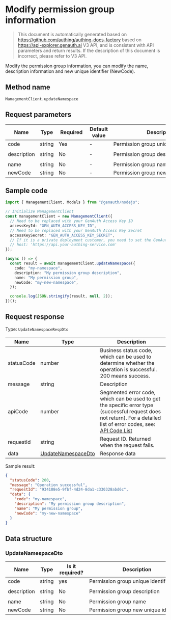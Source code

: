 # Modify permission group information

<!--
Warning⚠️:
Do not modify this document directly,
https://github.com/Authing/authing-docs-factory
Use this project to generate
-->

<LastUpdated />

> This document is automatically generated based on https://github.com/authing/authing-docs-factory based on https://api-explorer.genauth.ai V3 API, and is consistent with API parameters and return results. If the description of this document is incorrect, please refer to V3 API.

Modify the permission group information, you can modify the name, description information and new unique identifier (NewCode).

## Method name

`ManagementClient.updateNamespace`

## Request parameters

| Name        | Type   | <div style="width:80px">Required</div> | <div style="width:60px">Default value</div> | <div style="width:300px">Description</div> | <div style="width:200px">Sample value</div> |
| ----------- | ------ | -------------------------------------- | ------------------------------------------- | ------------------------------------------ | ------------------------------------------- |
| code        | string | Yes                                    | -                                           | Permission group unique identifier         | `my-namespace`                              |
| description | string | No                                     | -                                           | Permission group description               | `My permission group description`           |
| name        | string | No                                     | -                                           | Permission group name                      | `My permission group`                       |
| newCode     | string | No                                     | -                                           | Permission group new unique identifier     | `my-new-namespace`                          |

## Sample code

```ts
import { ManagementClient, Models } from "@genauth/nodejs";

// Initialize ManagementClient
const managementClient = new ManagementClient({
  // Need to be replaced with your GenAuth Access Key ID
  accessKeyId: "GEN_AUTH_ACCESS_KEY_ID",
  // Need to be replaced with your GenAuth Access Key Secret
  accessKeySecret: "GEN_AUTH_ACCESS_KEY_SECRET",
  // If it is a private deployment customer, you need to set the GenAuth service domain name
  // host: 'https://api.your-authing-service.com'
});

(async () => {
  const result = await managementClient.updateNamespace({
    code: "my-namespace",
    description: "My permission group description",
    name: "My permission group",
    newCode: "my-new-namespace",
  });

  console.log(JSON.stringify(result, null, 2));
})();
```

## Request response

Type: `UpdateNamespaceRespDto`

| Name       | Type                                                 | Description                                                                                                                                                                                                                                                                                                                                  |
| ---------- | ---------------------------------------------------- | -------------------------------------------------------------------------------------------------------------------------------------------------------------------------------------------------------------------------------------------------------------------------------------------------------------------------------------------- |
| statusCode | number                                               | Business status code, which can be used to determine whether the operation is successful. 200 means success.                                                                                                                                                                                                                                 |
| message    | string                                               | Description                                                                                                                                                                                                                                                                                                                                  |
| apiCode    | number                                               | Segmented error code, which can be used to get the specific error type (successful request does not return). For a detailed list of error codes, see: [API Code List](https://api-explorer.genauth.ai/?tag=group/%E5%BC%80%E5%8F%91%E5%87%86%E5%A4%87#tag/%E5%BC%80%E5%8F%91%E5%87%86%E5%A4%87/%E9%94%99%E8%AF%AF%E5%A4%84%E7%90%86/apiCode) |
| requestId  | string                                               | Request ID. Returned when the request fails.                                                                                                                                                                                                                                                                                                 |
| data       | <a href="#UpdateNamespaceDto">UpdateNamespaceDto</a> | Response data                                                                                                                                                                                                                                                                                                                                |

Sample result:

```json
{
  "statusCode": 200,
  "message": "Operation successful",
  "requestId": "934108e5-9fbf-4d24-8da1-c330328abd6c",
  "data": {
    "code": "my-namespace",
    "description": "My permission group description",
    "name": "My permission group",
    "newCode": "my-new-namespace"
  }
}
```

## Data structure

### <a id="UpdateNamespaceDto"></a> UpdateNamespaceDto

| Name        | Type   | <div style="width:80px">Is it required?</div> | <div style="width:300px">Description</div> | <div style="width:200px">Example value</div> |
| ----------- | ------ | --------------------------------------------- | ------------------------------------------ | -------------------------------------------- |
| code        | string | yes                                           | Permission group unique identifier         | `my-namespace`                               |
| description | string | No                                            | Permission group description               | `My permission group description`            |
| name        | string | No                                            | Permission group name                      | `My permission group`                        |
| newCode     | string | No                                            | Permission group new unique identifier     | `my-new-namespace`                           |

